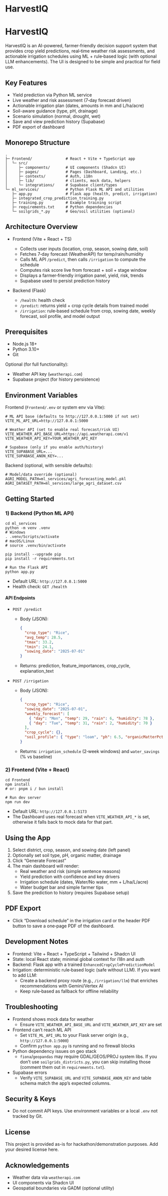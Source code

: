 # HarvestIQ
# HarvestIQ

HarvestIQ is an AI-powered, farmer‑friendly decision support system that provides crop yield predictions, real‑time weather risk assessments, and actionable irrigation schedules using ML + rule‑based logic (with optional LLM enhancements). The UI is designed to be simple and practical for field use.

## Key Features

- Yield prediction via Python ML service
- Live weather and risk assessment (7‑day forecast driven)
- Actionable irrigation plan (dates, amounts in mm and L/ha/acre)
- Soil-aware guidance (type, pH, drainage)
- Scenario simulation (normal, drought, wet)
- Save and view prediction history (Supabase)
- PDF export of dashboard

## Monorepo Structure

```
.
├─ Frontend/               # React + Vite + TypeScript app
│  └─ src/
│     ├─ components/       # UI components (Shadcn UI)
│     ├─ pages/            # Pages (Dashboard, Landing, etc.)
│     ├─ contexts/         # Auth, i18n
│     ├─ lib/              # clients, mock data, helpers
│     └─ integrations/     # Supabase client/types
└─ ml_services/            # Python Flask ML API and utilities
   ├─ app.py               # Flask app (health, predict, irrigation)
   ├─ integrated_crop_prediction_training.py
   ├─ training.py          # Example training script
   ├─ requirements.txt     # Python dependencies
   └─ soilgrids_*.py       # Geo/soil utilities (optional)
```

## Architecture Overview

- Frontend (Vite + React + TS)
  - Collects user inputs (location, crop, season, sowing date, soil)
  - Fetches 7‑day forecast (WeatherAPI) for temp/rain/humidity
  - Calls ML API `/predict`, then calls `/irrigation` to compute the schedule
  - Computes risk score live from forecast + soil + stage window
  - Displays a farmer‑friendly irrigation panel, yield, risk, trends
  - Supabase used to persist prediction history

- Backend (Flask)
  - `/health`: health check
  - `/predict`: returns yield + crop cycle details from trained model
  - `/irrigation`: rule‑based schedule from crop, sowing date, weekly forecast, soil profile, and model output

## Prerequisites

- Node.js 18+
- Python 3.10+
- Git

Optional (for full functionality):
- Weather API key (`weatherapi.com`)
- Supabase project (for history persistence)

## Environment Variables

Frontend (`Frontend/.env` or system env via Vite):
```
# ML API base (defaults to http://127.0.0.1:5000 if not set)
VITE_ML_API_URL=http://127.0.0.1:5000

# Weather API (set to enable real forecast/risk UI)
VITE_WEATHER_API_BASE_URL=https://api.weatherapi.com/v1
VITE_WEATHER_API_KEY=YOUR_WEATHER_API_KEY

# Supabase (only if you enable auth/history)
VITE_SUPABASE_URL=...
VITE_SUPABASE_ANON_KEY=...
```

Backend (optional, with sensible defaults):
```
# Model/data override (optional)
AGRI_MODEL_PATH=ml_services/agri_forecasting_model.pkl
AGRI_DATASET_PATH=ml_services/large_agri_dataset.csv
```

## Getting Started

### 1) Backend (Python ML API)

```
cd ml_services
python -m venv .venv
# Windows
. .venv/Scripts/activate
# macOS/Linux
# source .venv/bin/activate

pip install --upgrade pip
pip install -r requirements.txt

# Run the Flask API
python app.py
```

- Default URL: `http://127.0.0.1:5000`
- Health check: `GET /health`

#### API Endpoints

- `POST /predict`
  - Body (JSON):
    ```json
    {
      "crop_type": "Rice",
      "avg_temp": 28.5,
      "tmax": 33.2,
      "tmin": 24.1,
      "sowing_date": "2025-07-01"
    }
    ```
  - Returns: prediction, feature_importances, crop_cycle, explanation_text

- `POST /irrigation`
  - Body (JSON):
    ```json
    {
      "crop_type": "Rice",
      "sowing_date": "2025-07-01",
      "weekly_forecast": [
        { "day": "Mon", "temp": 29, "rain": 6, "humidity": 78 },
        { "day": "Tue", "temp": 31, "rain": 2, "humidity": 70 }
      ],
      "crop_cycle": {},
      "soil_profile": { "type": "loam", "ph": 6.5, "organicMatterPct": 1.5, "drainage": "moderate" }
    }
    ```
  - Returns: `irrigation_schedule` (2‑week windows) and `water_savings` (% vs baseline)

### 2) Frontend (Vite + React)

```
cd Frontend
npm install
# or: pnpm i / bun install

# Run dev server
npm run dev
```

- Default URL: `http://127.0.0.1:5173`
- The Dashboard uses real forecast when `VITE_WEATHER_API_*` is set, otherwise it falls back to mock data for that part.

## Using the App

1. Select district, crop, season, and sowing date (left panel)
2. Optionally set soil type, pH, organic matter, drainage
3. Click “Generate Forecast”
4. The main dashboard will render:
   - Real weather and risk (simple sentence reasons)
   - Yield prediction with confidence and key drivers
   - Irrigation schedule (dates, Water/No water, mm + L/ha/L/acre)
   - Water budget bar and simple farmer tips
5. Save the prediction to history (requires Supabase setup)

## PDF Export

- Click “Download schedule” in the irrigation card or the header PDF button to save a one‑page PDF of the dashboard.

## Development Notes

- Frontend: Vite + React + TypeScript + Tailwind + Shadcn UI
- State: local React state; minimal global context for i18n and auth
- Backend: Flask app with a trained `EnhancedCropCyclePredictionModel`
- Irrigation: deterministic rule‑based logic (safe without LLM). If you want to add LLM:
  - Create a backend proxy route (e.g., `/irrigation/llm`) that enriches recommendations with Gemini/Vertex AI
  - Keep rule‑based as fallback for offline reliability

## Troubleshooting

- Frontend shows mock data for weather
  - Ensure `VITE_WEATHER_API_BASE_URL` and `VITE_WEATHER_API_KEY` are set
- Frontend can’t reach ML API
  - Set `VITE_ML_API_URL` to your Flask server origin (e.g., `http://127.0.0.1:5000`)
  - Confirm `python app.py` is running and no firewall blocks
- Python dependency issues on geo stack
  - `fiona`/`geopandas` may require GDAL/GEOS/PROJ system libs. If you don’t use `soilgrids_districts.py`, you can skip installing those (comment them out in `requirements.txt`).
- Supabase errors
  - Verify `VITE_SUPABASE_URL` and `VITE_SUPABASE_ANON_KEY` and table schema match the app’s expected columns.

## Security & Keys

- Do not commit API keys. Use environment variables or a local `.env` not tracked by Git.

## License

This project is provided as-is for hackathon/demonstration purposes. Add your desired license here.

## Acknowledgements

- Weather data via `weatherapi.com`
- UI components via Shadcn UI
- Geospatial boundaries via GADM (optional utility)
